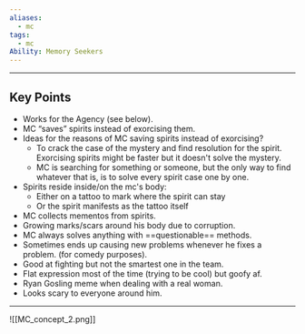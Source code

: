 ```yaml
---
aliases:
  - mc
tags:
  - mc
Ability: Memory Seekers
---
```


---

## Key Points

- Works for the Agency (see below).
- MC “saves” spirits instead of exorcising them.
- Ideas for the reasons of MC saving spirits instead of exorcising?
	- To crack the case of the mystery and find resolution for the spirit. Exorcising spirits might be faster but it doesn't solve the mystery.
	- MC is searching for something or someone, but the only way to find whatever that is, is to solve every spirit case one by one.
- Spirits reside inside/on the mc's body:
	- Either on a tattoo to mark where the spirit can stay
	- Or the spirit manifests as the tattoo itself
- MC collects mementos from spirits.
- Growing marks/scars around his body due to corruption.
- MC always solves anything with ==questionable== methods.
- Sometimes ends up causing new problems whenever he fixes a problem. (for comedy purposes).
- Good at fighting but not the smartest one in the team.
- Flat expression most of the time (trying to be cool) but goofy af.
- Ryan Gosling meme when dealing with a real woman.
- Looks scary to everyone around him.

---

![[MC_concept_2.png]]